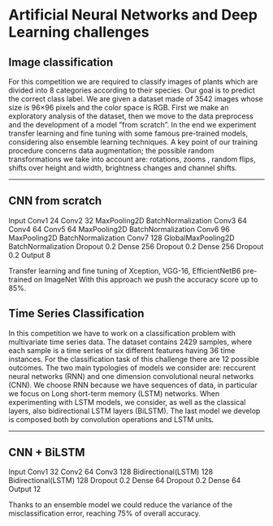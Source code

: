 # Artificial Neural Networks and Deep Learning challenges

## Image classification

For this competition we are required to classify images of plants which are divided into 8 categories
according to their species. Our goal is to predict the correct class label. We are given a dataset
made of 3542 images whose size is 96×96 pixels and the color space is RGB.
First we make an exploratory analysis of the dataset, then we move to the data preprocess and
the development of a model ”from scratch”. In the end we experiment transfer learning and fine
tuning with some famous pre-trained models, considering also ensemble learning techniques.
A key point of our training procedure concerns data augmentation; the possible random transformations we take into account are: rotations, zooms , random flips, shifts over height and width, brightness
changes and channel shifts.

-------------------
CNN from scratch
-------------------
Input
Conv1 24
Conv2 32
MaxPooling2D
BatchNormalization
Conv3 64
Conv4 64
Conv5 64
MaxPooling2D
BatchNormalization
Conv6 96
MaxPooling2D
BatchNormalization
Conv7 128
GlobalMaxPooling2D
BatchNormalization
Dropout 0.2
Dense 256
Dropout 0.2
Dense 256
Dropout 0.2
Output 8

Transfer learning and fine tuning of Xception, VGG-16, EfficientNetB6 pre-trained on ImageNet
With this approach we push the accuracy score up to 85%.




##  Time Series Classification

In this competition we have to work on a classification problem with multivariate time series data.
The dataset contains 2429 samples, where each sample is a time series of six different features having 36 time instances. For the classification task of this challenge there are 12 possible outcomes.
The two main typologies of models we consider are: reccurent neural networks (RNN) and one
dimension convolutional neural networks (CNN). We choose RNN because we have sequences of
data, in particular we focus on Long short-term memory (LSTM) networks.
When experimenting with LSTM models, we consider, as well as the
classical layers, also bidirectional LSTM layers (BiLSTM).
The last model we develop is composed both by convolution operations and LSTM
units.

---------------------
CNN + BiLSTM
---------------------
Input
Conv1 32
Conv2 64
Conv3 128
Bidirectional(LSTM) 128
Bidirectional(LSTM) 128
Dropout 0.2
Dense 64
Dropout 0.2
Dense 64
Output 12

Thanks to an ensemble model we could reduce the variance of the misclassification error, reaching 75% of overall accuracy.
